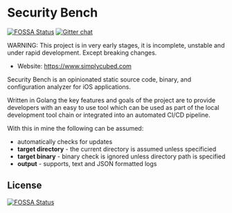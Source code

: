 # Security Bench

[![FOSSA Status](https://app.fossa.com/api/projects/git%2Bgithub.com%2FSimplyCubed%2Fsecurity-bench.svg?type=shield)](https://app.fossa.com/projects/git%2Bgithub.com%2FSimplyCubed%2Fsecurity-bench?ref=badge_shield) [![Gitter chat](https://badges.gitter.im/simplycubed/Lobby.png)](https://gitter.im/simplycubed/Lobby)

WARNING: This project is in very early stages, it is incomplete, unstable and under rapid development. Except breaking changes.

- Website: https://www.simplycubed.com

Security Bench is an opinionated static source code, binary, and configuration analyzer for iOS applications.

Written in Golang the key features and goals of the project are to provide developers with an easy to use tool which can be used as part of the local development tool chain or integrated into an automated CI/CD pipeline.

With this in mine the following can be assumed:

- automatically checks for updates
- **target directory** - the current directory is assumed unless specificied
- **target binary** - binary check is ignored unless directory path is specified
- **output** - supports, text and JSON formatted logs


## License

[![FOSSA Status](https://app.fossa.com/api/projects/git%2Bgithub.com%2FSimplyCubed%2Fsecurity-bench.svg?type=large)](https://app.fossa.com/projects/git%2Bgithub.com%2FSimplyCubed%2Fsecurity-bench?ref=badge_large)